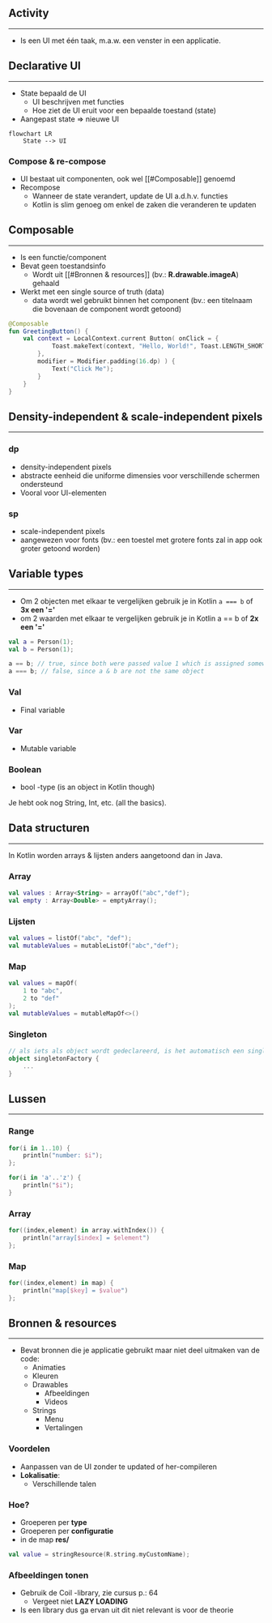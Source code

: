 ## Activity
---
- Is een UI met één taak, m.a.w. een venster in een applicatie.
## Declarative UI
---
- State bepaald de UI
	- UI beschrijven met functies
	- Hoe ziet de UI eruit voor een bepaalde toestand (state)
- Aangepast state => nieuwe UI

```mermaid
flowchart LR
	State --> UI
```
### Compose & re-compose
- UI bestaat uit componenten, ook wel [[#Composable]] genoemd
- Recompose
	- Wanneer de state verandert, update de UI a.d.h.v. functies
	- Kotlin is slim genoeg om enkel de zaken die veranderen te updaten
## Composable
---
- Is een functie/component
- Bevat geen toestandsinfo
	- Wordt uit [[#Bronnen & resources]] (bv.: **R.drawable.imageA**) gehaald
- Werkt met een single source of truth (data)
	- data wordt wel gebruikt binnen het component (bv.: een titelnaam die bovenaan de component wordt getoond)

```kotlin
@Composable 
fun GreetingButton() { 
	val context = LocalContext.current Button( onClick = { 
			Toast.makeText(context, "Hello, World!", Toast.LENGTH_SHORT).show();
		},
		modifier = Modifier.padding(16.dp) ) { 
			Text("Click Me");
		}
	}
}
```
## Density-independent & scale-independent pixels
---
### dp
- density-independent pixels
- abstracte eenheid die uniforme dimensies voor verschillende schermen ondersteund
- Vooral voor UI-elementen
### sp
- scale-independent pixels
- aangewezen voor fonts (bv.: een toestel met grotere fonts zal in app ook groter getoond worden)
## Variable types
---
- Om 2 objecten met elkaar te vergelijken gebruik je in Kotlin `a === b` of **3x een '='**
- om 2 waarden met elkaar te vergelijken gebruik je in Kotlin a == b of **2x een '='**

```kotlin
val a = Person(1);
val b = Person(1);

a == b; // true, since both were passed value 1 which is assigned somewhere & returned
a === b; // false, since a & b are not the same object
```
### Val
- Final variable
### Var
- Mutable variable
### Boolean
- bool -type (is an object in Kotlin though)

Je hebt ook nog String, Int, etc. (all the basics).
## Data structuren
---
In Kotlin worden arrays & lijsten anders aangetoond dan in Java.
### Array
```kotlin
val values : Array<String> = arrayOf("abc","def");
val empty : Array<Double> = emptyArray();
```
### Lijsten
```kotlin
val values = listOf("abc", "def");
val mutableValues = mutableListOf("abc","def");
```
### Map
```kotlin
val values = mapOf(
	1 to "abc",
	2 to "def"
);
val mutableValues = mutableMapOf<>()
```
### Singleton
```kotlin
// als iets als object wordt gedeclareerd, is het automatisch een singleton object
object singletonFactory {
	...
}
```
## Lussen
---
### Range
```kotlin
for(i in 1..10) {
	println("number: $i");
};

for(i in 'a'..'z') {
	println("$i");
}
```
### Array
```kotlin
for((index,element) in array.withIndex()) {
	println("array[$index] = $element")
};
```
### Map
```kotlin
for((index,element) in map) {
	println("map[$key] = $value")
};
```
## Bronnen & resources
---
- Bevat bronnen die je applicatie gebruikt maar niet deel uitmaken van de code:
	- Animaties
	- Kleuren
	- Drawables
		- Afbeeldingen
		- Videos
	- Strings
		- Menu
		- Vertalingen
### Voordelen
- Aanpassen van de UI zonder te updated of her-compileren
- **Lokalisatie**:
	- Verschillende talen
### Hoe?
- Groeperen per **type**
- Groeperen per **configuratie**
- in de map **res/**

```kotlin
val value = stringResource(R.string.myCustomName);
```
### Afbeeldingen tonen
- Gebruik de Coil -library, zie cursus p.: 64
	- Vergeet niet **LAZY LOADING**
- Is een library dus ga ervan uit dit niet relevant is voor de theorie
